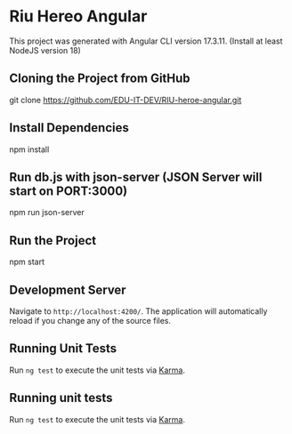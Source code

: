 # Riu Hereo Angular
This project was generated with Angular CLI version 17.3.11. (Install at least NodeJS version 18)

## Cloning the Project from GitHub
git clone https://github.com/EDU-IT-DEV/RIU-heroe-angular.git

## Install Dependencies
npm install

## Run db.js with json-server (JSON Server will start on PORT:3000)
npm run json-server

## Run the Project
npm start 

## Development Server

Navigate to `http://localhost:4200/`. The application will automatically reload if you change any of the source files.

## Running Unit Tests

Run `ng test` to execute the unit tests via [Karma](https://karma-runner.github.io).

## Running unit tests

Run `ng test` to execute the unit tests via [Karma](https://karma-runner.github.io).

